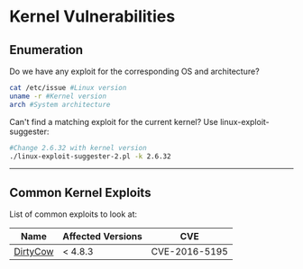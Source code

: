 # Kernel Vulnerabilities

## Enumeration

Do we have any exploit for the corresponding OS and architecture?

```bash
cat /etc/issue #Linux version
uname -r #Kernel version
arch #System architecture
```

Can't find a matching exploit for the current kernel? Use linux-exploit-suggester:

```bash
#Change 2.6.32 with kernel version
./linux-exploit-suggester-2.pl -k 2.6.32

```
_____

## Common Kernel Exploits

List of common exploits to look at:

|Name         |Affected Versions|CVE|
|-------------|-----------------|---|
|[DirtyCow](https://github.com/dirtycow/dirtycow.github.io/wiki/PoCs)     | < 4.8.3         | CVE-2016-5195|
